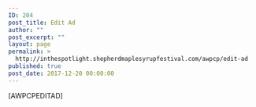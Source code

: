 ```yaml
---
ID: 204
post_title: Edit Ad
author: ""
post_excerpt: ""
layout: page
permalink: >
  http://inthespotlight.shepherdmaplesyrupfestival.com/awpcp/edit-ad
published: true
post_date: 2017-12-20 00:00:00
---
```

[AWPCPEDITAD]